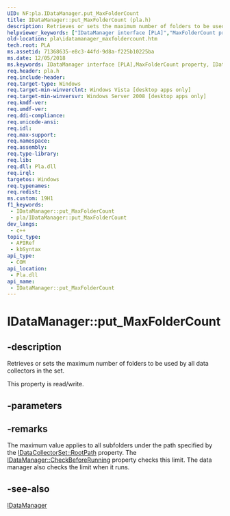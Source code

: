 ```yaml
---
UID: NF:pla.IDataManager.put_MaxFolderCount
title: IDataManager::put_MaxFolderCount (pla.h)
description: Retrieves or sets the maximum number of folders to be used by all data collectors in the set.
helpviewer_keywords: ["IDataManager interface [PLA]","MaxFolderCount property","IDataManager.MaxFolderCount","IDataManager.put_MaxFolderCount","IDataManager::MaxFolderCount","IDataManager::get_MaxFolderCount","IDataManager::put_MaxFolderCount","MaxFolderCount property [PLA]","MaxFolderCount property [PLA]","IDataManager interface","base.idatamanager_maxfoldercount","pla.idatamanager_maxfoldercount","pla/IDataManager::MaxFolderCount","pla/IDataManager::get_MaxFolderCount","pla/IDataManager::put_MaxFolderCount","put_MaxFolderCount"]
old-location: pla\idatamanager_maxfoldercount.htm
tech.root: PLA
ms.assetid: 71368635-e8c3-44fd-9d8a-f225b10225ba
ms.date: 12/05/2018
ms.keywords: IDataManager interface [PLA],MaxFolderCount property, IDataManager.MaxFolderCount, IDataManager.put_MaxFolderCount, IDataManager::MaxFolderCount, IDataManager::get_MaxFolderCount, IDataManager::put_MaxFolderCount, MaxFolderCount property [PLA], MaxFolderCount property [PLA],IDataManager interface, base.idatamanager_maxfoldercount, pla.idatamanager_maxfoldercount, pla/IDataManager::MaxFolderCount, pla/IDataManager::get_MaxFolderCount, pla/IDataManager::put_MaxFolderCount, put_MaxFolderCount
req.header: pla.h
req.include-header: 
req.target-type: Windows
req.target-min-winverclnt: Windows Vista [desktop apps only]
req.target-min-winversvr: Windows Server 2008 [desktop apps only]
req.kmdf-ver: 
req.umdf-ver: 
req.ddi-compliance: 
req.unicode-ansi: 
req.idl: 
req.max-support: 
req.namespace: 
req.assembly: 
req.type-library: 
req.lib: 
req.dll: Pla.dll
req.irql: 
targetos: Windows
req.typenames: 
req.redist: 
ms.custom: 19H1
f1_keywords:
 - IDataManager::put_MaxFolderCount
 - pla/IDataManager::put_MaxFolderCount
dev_langs:
 - c++
topic_type:
 - APIRef
 - kbSyntax
api_type:
 - COM
api_location:
 - Pla.dll
api_name:
 - IDataManager::put_MaxFolderCount
---
```


# IDataManager::put_MaxFolderCount


## -description

Retrieves or sets the maximum number of folders to be used by all data collectors in the set. 

This property is read/write.

## -parameters

## -remarks

The maximum value applies to all subfolders under the path specified by the <a href="/previous-versions/windows/desktop/api/pla/nf-pla-idatacollectorset-get_rootpath">IDataCollectorSet::RootPath</a> property. The <a href="/previous-versions/windows/desktop/api/pla/nf-pla-idatamanager-get_checkbeforerunning">IDataManager::CheckBeforeRunning</a> property checks this limit. The data manager also checks the limit when it runs.

## -see-also

<a href="/previous-versions/windows/desktop/api/pla/nn-pla-idatamanager">IDataManager</a>

